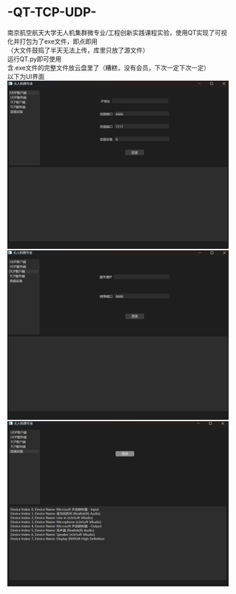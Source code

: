 # -QT-TCP-UDP-
南京航空航天大学无人机集群微专业/工程创新实践课程实验，使用QT实现了可视化并打包为了exe文件，即点即用  
（大文件鼓捣了半天无法上传，库里只放了源文件）  
运行QT.py即可使用  
含.exe文件的完整文件放云盘里了（糟糕，没有会员，下次一定下次一定）  
以下为UI界面  
![项目截图](images/1.png)  
![项目截图](images/2.png)  
![项目截图](images/3.png)  
